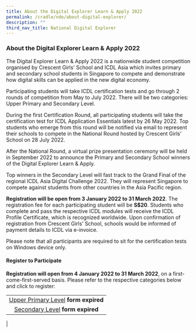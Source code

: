 ```yaml
---
title: About the Digital Explorer Learn & Apply 2022
permalink: /cradle/nde/about-digital-explorer/
description: ""
third_nav_title: National Digital Explorer
---
```

### **About the Digital Explorer Learn & Apply 2022**
The Digital Explorer Learn & Apply 2022 is a nationwide student competition organised by Crescent Girls’ School and ICDL Asia which invites primary and secondary school students in Singapore to compete and demonstrate how digital skills can be applied in the new digital economy.

Participating students will take ICDL certification tests and go through 2 rounds of competition from May to July 2022. There will be two categories: Upper Primary and Secondary Level.

During the first Certification Round, all participating students will take the certification test for ICDL Application Essentials latest by 26 May 2022. Top students who emerge from this round will be notified via email to represent their schools to compete in the National Round hosted by Crescent Girls’ School on 28 July 2022.

After the National Round, a virtual prize presentation ceremony will be held in September 2022 to announce the Primary and Secondary School winners of the Digital Explorer Learn & Apply.

Top winners in the Secondary Level will fast track to the Grand Final of the regional ICDL Asia Digital Challenge 2022. They will represent Singapore to compete against students from other countries in the Asia Pacific region.

**Registration will be open from 3 January 2022 to 31 March 2022**. The registration fee for each participating student will be **S$20**. Students who complete and pass the respective ICDL modules will receive the ICDL Profile Certificate, which is recognized worldwide. Upon confirmation of registration from Crescent Girls’ School, schools would be informed of payment details to ICDL via e-invoice.

Please note that all participants are required to sit for the certification tests on Windows device only.

#### **Register to Participate**
**Registration will open from 4 January 2022 to 31 March 2022**, on a first-come-first-served basis. Please refer to the respective categories below and click to register:

| |
|:---:|
| [Upper Primary Level](https://form.gov.sg/#!/61a44c45fb55fa001263bb59) **form expired** |
| [Secondary Level](https://form.gov.sg/#!/61a44c45fb55fa001263bb59) **form expired** |
|